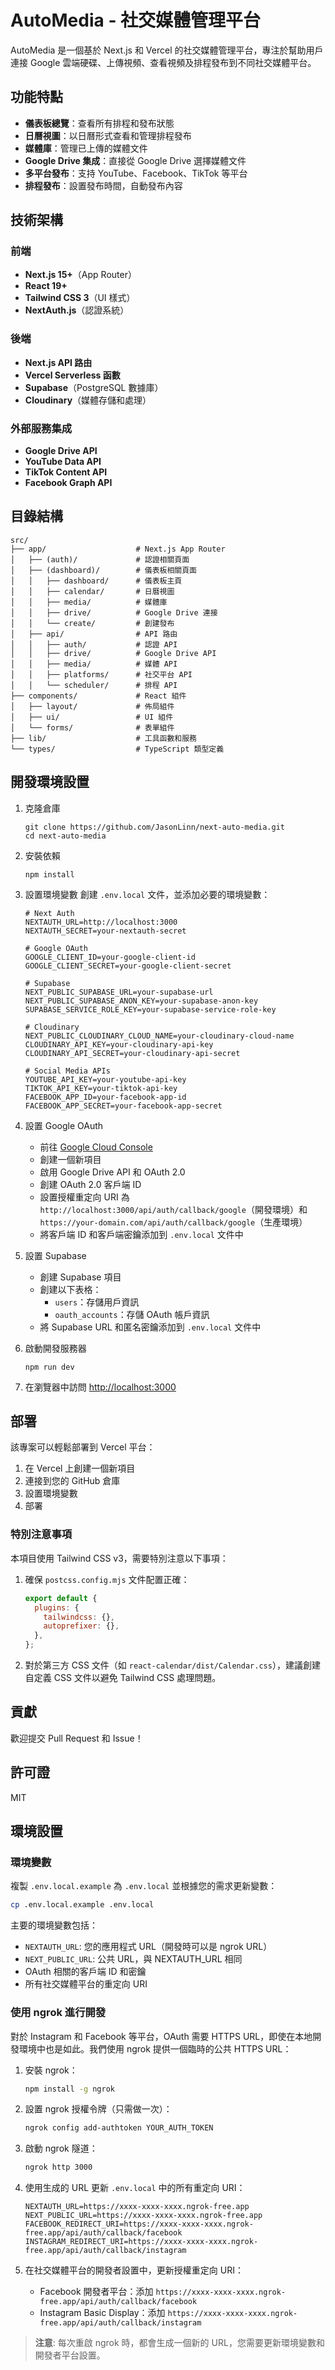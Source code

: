 # AutoMedia - 社交媒體管理平台

AutoMedia 是一個基於 Next.js 和 Vercel 的社交媒體管理平台，專注於幫助用戶連接 Google 雲端硬碟、上傳視頻、查看視頻及排程發布到不同社交媒體平台。

## 功能特點

- **儀表板總覽**：查看所有排程和發布狀態
- **日曆視圖**：以日曆形式查看和管理排程發布
- **媒體庫**：管理已上傳的媒體文件
- **Google Drive 集成**：直接從 Google Drive 選擇媒體文件
- **多平台發布**：支持 YouTube、Facebook、TikTok 等平台
- **排程發布**：設置發布時間，自動發布內容

## 技術架構

### 前端

- **Next.js 15+**（App Router）
- **React 19+**
- **Tailwind CSS 3**（UI 樣式）
- **NextAuth.js**（認證系統）

### 後端

- **Next.js API 路由**
- **Vercel Serverless 函數**
- **Supabase**（PostgreSQL 數據庫）
- **Cloudinary**（媒體存儲和處理）

### 外部服務集成

- **Google Drive API**
- **YouTube Data API**
- **TikTok Content API**
- **Facebook Graph API**

## 目錄結構

```
src/
├── app/                    # Next.js App Router
│   ├── (auth)/             # 認證相關頁面
│   ├── (dashboard)/        # 儀表板相關頁面
│   │   ├── dashboard/      # 儀表板主頁
│   │   ├── calendar/       # 日曆視圖
│   │   ├── media/          # 媒體庫
│   │   ├── drive/          # Google Drive 連接
│   │   └── create/         # 創建發布
│   ├── api/                # API 路由
│   │   ├── auth/           # 認證 API
│   │   ├── drive/          # Google Drive API
│   │   ├── media/          # 媒體 API
│   │   ├── platforms/      # 社交平台 API
│   │   └── scheduler/      # 排程 API
├── components/             # React 組件
│   ├── layout/             # 佈局組件
│   ├── ui/                 # UI 組件
│   └── forms/              # 表單組件
├── lib/                    # 工具函數和服務
└── types/                  # TypeScript 類型定義
```

## 開發環境設置

1. 克隆倉庫
   ```
   git clone https://github.com/JasonLinn/next-auto-media.git
   cd next-auto-media
   ```

2. 安裝依賴
   ```
   npm install
   ```

3. 設置環境變數
   創建 `.env.local` 文件，並添加必要的環境變數：
   ```
   # Next Auth
   NEXTAUTH_URL=http://localhost:3000
   NEXTAUTH_SECRET=your-nextauth-secret

   # Google OAuth
   GOOGLE_CLIENT_ID=your-google-client-id
   GOOGLE_CLIENT_SECRET=your-google-client-secret

   # Supabase
   NEXT_PUBLIC_SUPABASE_URL=your-supabase-url
   NEXT_PUBLIC_SUPABASE_ANON_KEY=your-supabase-anon-key
   SUPABASE_SERVICE_ROLE_KEY=your-supabase-service-role-key

   # Cloudinary
   NEXT_PUBLIC_CLOUDINARY_CLOUD_NAME=your-cloudinary-cloud-name
   CLOUDINARY_API_KEY=your-cloudinary-api-key
   CLOUDINARY_API_SECRET=your-cloudinary-api-secret

   # Social Media APIs
   YOUTUBE_API_KEY=your-youtube-api-key
   TIKTOK_API_KEY=your-tiktok-api-key
   FACEBOOK_APP_ID=your-facebook-app-id
   FACEBOOK_APP_SECRET=your-facebook-app-secret
   ```

4. 設置 Google OAuth
   - 前往 [Google Cloud Console](https://console.cloud.google.com/)
   - 創建一個新項目
   - 啟用 Google Drive API 和 OAuth 2.0
   - 創建 OAuth 2.0 客戶端 ID
   - 設置授權重定向 URI 為 `http://localhost:3000/api/auth/callback/google`（開發環境）和 `https://your-domain.com/api/auth/callback/google`（生產環境）
   - 將客戶端 ID 和客戶端密鑰添加到 `.env.local` 文件中

5. 設置 Supabase
   - 創建 Supabase 項目
   - 創建以下表格：
     - `users`：存儲用戶資訊
     - `oauth_accounts`：存儲 OAuth 帳戶資訊
   - 將 Supabase URL 和匿名密鑰添加到 `.env.local` 文件中

6. 啟動開發服務器
   ```
   npm run dev
   ```

7. 在瀏覽器中訪問 [http://localhost:3000](http://localhost:3000)

## 部署

該專案可以輕鬆部署到 Vercel 平台：

1. 在 Vercel 上創建一個新項目
2. 連接到您的 GitHub 倉庫
3. 設置環境變數
4. 部署

### 特別注意事項

本項目使用 Tailwind CSS v3，需要特別注意以下事項：

1. 確保 `postcss.config.mjs` 文件配置正確：
   ```js
   export default {
     plugins: {
       tailwindcss: {},
       autoprefixer: {},
     },
   };
   ```

2. 對於第三方 CSS 文件（如 `react-calendar/dist/Calendar.css`），建議創建自定義 CSS 文件以避免 Tailwind CSS 處理問題。

## 貢獻

歡迎提交 Pull Request 和 Issue！

## 許可證

MIT

## 環境設置

### 環境變數

複製 `.env.local.example` 為 `.env.local` 並根據您的需求更新變數：

```bash
cp .env.local.example .env.local
```

主要的環境變數包括：

- `NEXTAUTH_URL`: 您的應用程式 URL（開發時可以是 ngrok URL）
- `NEXT_PUBLIC_URL`: 公共 URL，與 NEXTAUTH_URL 相同
- OAuth 相關的客戶端 ID 和密鑰
- 所有社交媒體平台的重定向 URI

### 使用 ngrok 進行開發

對於 Instagram 和 Facebook 等平台，OAuth 需要 HTTPS URL，即使在本地開發環境中也是如此。我們使用 ngrok 提供一個臨時的公共 HTTPS URL：

1. 安裝 ngrok：
   ```bash
   npm install -g ngrok
   ```

2. 設置 ngrok 授權令牌（只需做一次）：
   ```bash
   ngrok config add-authtoken YOUR_AUTH_TOKEN
   ```

3. 啟動 ngrok 隧道：
   ```bash
   ngrok http 3000
   ```

4. 使用生成的 URL 更新 `.env.local` 中的所有重定向 URI：
   ```
   NEXTAUTH_URL=https://xxxx-xxxx-xxxx.ngrok-free.app
   NEXT_PUBLIC_URL=https://xxxx-xxxx-xxxx.ngrok-free.app
   FACEBOOK_REDIRECT_URI=https://xxxx-xxxx-xxxx.ngrok-free.app/api/auth/callback/facebook
   INSTAGRAM_REDIRECT_URI=https://xxxx-xxxx-xxxx.ngrok-free.app/api/auth/callback/instagram
   ```

5. 在社交媒體平台的開發者設置中，更新授權重定向 URI：
   - Facebook 開發者平台：添加 `https://xxxx-xxxx-xxxx.ngrok-free.app/api/auth/callback/facebook`
   - Instagram Basic Display：添加 `https://xxxx-xxxx-xxxx.ngrok-free.app/api/auth/callback/instagram`

> **注意**: 每次重啟 ngrok 時，都會生成一個新的 URL，您需要更新環境變數和開發者平台設置。
